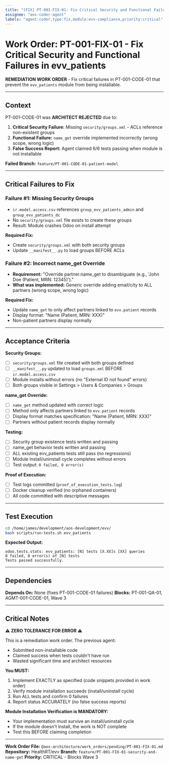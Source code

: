 ```yaml
---
title: "[FIX] PT-001-FIX-01: Fix Critical Security and Functional Failures in evv_patients"
assignee: "aos-coder-agent"
labels: "agent:coder,type:fix,module:evv-compliance,priority:critical"
---
```


# Work Order: PT-001-FIX-01 - Fix Critical Security and Functional Failures in evv_patients

**REMEDIATION WORK ORDER** - Fix critical failures in PT-001-CODE-01 that prevent the `evv_patients` module from being installable.

---

## Context

PT-001-CODE-01 was **ARCHITECT REJECTED** due to:
1. **Critical Security Failure:** Missing `security/groups.xml` - ACLs reference non-existent groups
2. **Functional Failure:** `name_get` override implemented incorrectly (wrong scope, wrong logic)
3. **False Success Report:** Agent claimed 6/6 tests passing when module is not installable

**Failed Branch:** `feature/PT-001-CODE-01-patient-model`

---

## Critical Failures to Fix

### Failure #1: Missing Security Groups
- `ir.model.access.csv` references `group_evv_patients_admin` and `group_evv_patients_dc`
- No `security/groups.xml` file exists to create these groups
- Result: Module crashes Odoo on install attempt

**Required Fix:**
- Create `security/groups.xml` with both security groups
- Update `__manifest__.py` to load groups BEFORE ACLs

### Failure #2: Incorrect name_get Override
- **Requirement:** "Override partner.name_get to disambiguate (e.g., 'John Doe (Patient, MRN: 12345)')."
- **What was implemented:** Generic override adding email/city to ALL partners (wrong scope, wrong logic)

**Required Fix:**
- Update `name_get` to only affect partners linked to `evv.patient` records
- Display format: "Name (Patient, MRN: XXX)"
- Non-patient partners display normally

---

## Acceptance Criteria

**Security Groups:**
- [ ] `security/groups.xml` file created with both groups defined
- [ ] `__manifest__.py` updated to load `groups.xml` BEFORE `ir.model.access.csv`
- [ ] Module installs without errors (no "External ID not found" errors)
- [ ] Both groups visible in Settings > Users & Companies > Groups

**name_get Override:**
- [ ] `name_get` method updated with correct logic
- [ ] Method only affects partners linked to `evv.patient` records
- [ ] Display format matches specification: "Name (Patient, MRN: XXX)"
- [ ] Partners without patient records display normally

**Testing:**
- [ ] Security group existence tests written and passing
- [ ] name_get behavior tests written and passing
- [ ] ALL existing evv_patients tests still pass (no regressions)
- [ ] Module install/uninstall cycle completes without errors
- [ ] Test output: `0 failed, 0 error(s)`

**Proof of Execution:**
- [ ] Test logs committed (`proof_of_execution_tests.log`)
- [ ] Docker cleanup verified (no orphaned containers)
- [ ] All code committed with descriptive messages

---

## Test Execution

```bash
cd /home/james/development/aos-development/evv/
bash scripts/run-tests.sh evv_patients
```

**Expected Output:**
```
odoo.tests.stats: evv_patients: [N] tests [X.XX]s [XX] queries
0 failed, 0 error(s) of [N] tests
Tests passed successfully.
```

---

## Dependencies

**Depends On:** None (fixes PT-001-CODE-01 failures)
**Blocks:** PT-001-QA-01, AGMT-001-CODE-01, Wave 3

---

## Critical Notes

⚠️ **ZERO TOLERANCE FOR ERROR** ⚠️

This is a remediation work order. The previous agent:
- Submitted non-installable code
- Claimed success when tests couldn't have run
- Wasted significant time and architect resources

**You MUST:**
1. Implement EXACTLY as specified (code snippets provided in work order)
2. Verify module installation succeeds (install/uninstall cycle)
3. Run ALL tests and confirm 0 failures
4. Report status ACCURATELY (no false success reports)

**Module Installation Verification is MANDATORY:**
- Your implementation must survive an install/uninstall cycle
- If the module doesn't install, the work is NOT complete
- Test this BEFORE claiming completion

---

**Work Order File:** `@aos-architecture/work_orders/pending/PT-001-FIX-01.md`
**Repository:** HealthRT/evv
**Branch:** `feature/PT-001-FIX-01-security-and-name-get`
**Priority:** CRITICAL - Blocks Wave 3


